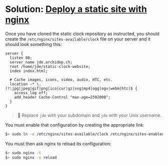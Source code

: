 # Solution: [Deploy a static site with nginx](./nginx-static-deployment.md)

<!-- START doctoc -->
<!-- END doctoc -->

Once you have cloned the static clock repository as instructed, you should
create the `/etc/nginx/sites-available/clock` file on your server and it should
look something this:

```
server {
  listen 80;
  server_name jde.archidep.ch;
  root /home/jde/static-clock-website;
  index index.html;

  # Cache images, icons, video, audio, HTC, etc.
  location ~* \.(?:jpg|jpeg|gif|png|ico|cur|gz|svg|mp4|ogg|ogv|webm|htc)$ {
    access_log off;
    add_header Cache-Control "max-age=2592000";
  }
}
```

> :gem: Replace `jde` with your subdomain and `jde` with your Unix username.

You must enable that configuration by creating the appropriate link:

```bash
$> sudo ln -s /etc/nginx/sites-available/clock /etc/nginx/sites-enabled/clock
```

You must then ask nginx to reload its configuration:

```bash
$> sudo nginx -t
$> sudo nginx -s reload
```
